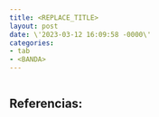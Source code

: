 ```yaml
---
title: <REPLACE_TITLE>
layout: post
date: \'2023-03-12 16:09:58 -0000\'
categories:
- tab
- <BANDA>
---
```


~~~
~~~

Referencias:
- 
